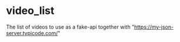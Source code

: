 # video_list
The list of videos to use as a fake-api together with "https://my-json-server.typicode.com/"
